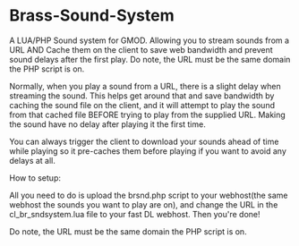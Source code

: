 # Brass-Sound-System
A LUA/PHP Sound system for GMOD. Allowing you to stream sounds from a URL AND Cache them on the client to save web bandwidth and prevent sound delays after the first play. Do note, the URL must be the same domain the PHP script is on.

Normally, when you play a sound from a URL, there is a slight delay when streaming the sound. This helps get around that and save bandwidth by caching the sound file on the client, and it will attempt to play the sound from that cached file BEFORE trying to play from the supplied URL. Making the sound have no delay after playing it the first time.

You can always trigger the client to download your sounds ahead of time while playing so it pre-caches them before playing if you want to avoid any delays at all.

How to setup:

All you need to do is upload the brsnd.php script to your webhost(the same webhost the sounds you want to play are on), and change the URL in the cl_br_sndsystem.lua file to your fast DL webhost. Then you're done!

Do note, the URL must be the same domain the PHP script is on.
